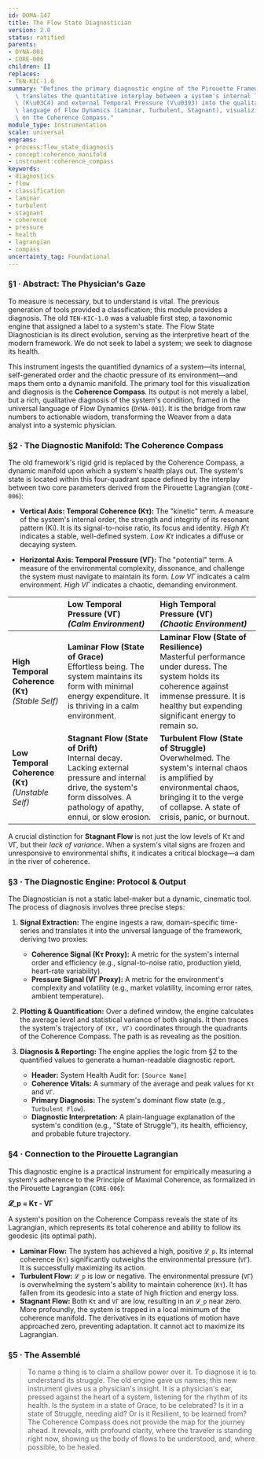 ```yaml
---
id: DOMA-147
title: The Flow State Diagnostician
version: 2.0
status: ratified
parents:
- DYNA-001
- CORE-006
children: []
replaces:
- TEN-KIC-1.0
summary: "Defines the primary diagnostic engine of the Pirouette Framework. This module\
  \ translates the quantitative interplay between a system's internal Temporal Coherence\
  \ (K\u03C4) and external Temporal Pressure (V\u0393) into the qualitative, diagnostic\
  \ language of Flow Dynamics (Laminar, Turbulent, Stagnant), visualizing the result\
  \ on the Coherence Compass."
module_type: Instrumentation
scale: universal
engrams:
- process:flow_state_diagnosis
- concept:coherence_manifold
- instrument:coherence_compass
keywords:
- diagnostics
- flow
- classification
- laminar
- turbulent
- stagnant
- coherence
- pressure
- health
- lagrangian
- compass
uncertainty_tag: Foundational
---
```

### §1 · Abstract: The Physician's Gaze

To measure is necessary, but to understand is vital. The previous generation of tools provided a classification; this module provides a diagnosis. The old `TEN-KIC-1.0` was a valuable first step, a taxonomic engine that assigned a label to a system's state. The Flow State Diagnostician is its direct evolution, serving as the interpretive heart of the modern framework. We do not seek to label a system; we seek to diagnose its health.

This instrument ingests the quantified dynamics of a system—its internal, self-generated order and the chaotic pressure of its environment—and maps them onto a dynamic manifold. The primary tool for this visualization and diagnosis is the **Coherence Compass**. Its output is not merely a label, but a rich, qualitative diagnosis of the system's condition, framed in the universal language of Flow Dynamics (`DYNA-001`). It is the bridge from raw numbers to actionable wisdom, transforming the Weaver from a data analyst into a systemic physician.

### §2 · The Diagnostic Manifold: The Coherence Compass

The old framework's rigid grid is replaced by the Coherence Compass, a dynamic manifold upon which a system's health plays out. The system's state is located within this four-quadrant space defined by the interplay between two core parameters derived from the Pirouette Lagrangian (`CORE-006`):

*   **Vertical Axis: Temporal Coherence (Kτ):** The "kinetic" term. A measure of the system's internal order, the strength and integrity of its resonant pattern (Ki). It is its signal-to-noise ratio, its focus and identity. *High Kτ* indicates a stable, well-defined system. *Low Kτ* indicates a diffuse or decaying system.

*   **Horizontal Axis: Temporal Pressure (VΓ):** The "potential" term. A measure of the environmental complexity, dissonance, and challenge the system must navigate to maintain its form. *Low VΓ* indicates a calm environment. *High VΓ* indicates a chaotic, demanding environment.

| | **Low Temporal Pressure (VΓ)** <br> *(Calm Environment)* | **High Temporal Pressure (VΓ)** <br> *(Chaotic Environment)* |
| :--- | :--- | :--- |
| **High Temporal Coherence (Kτ)** <br> *(Stable Self)* | **Laminar Flow (State of Grace)** <br> Effortless being. The system maintains its form with minimal energy expenditure. It is thriving in a calm environment. | **Laminar Flow (State of Resilience)** <br> Masterful performance under duress. The system holds its coherence against immense pressure. It is healthy but expending significant energy to remain so. |
| **Low Temporal Coherence (Kτ)** <br> *(Unstable Self)* | **Stagnant Flow (State of Drift)** <br> Internal decay. Lacking external pressure and internal drive, the system's form dissolves. A pathology of apathy, ennui, or slow erosion. | **Turbulent Flow (State of Struggle)** <br> Overwhelmed. The system's internal chaos is amplified by environmental chaos, bringing it to the verge of collapse. A state of crisis, panic, or burnout. |

A crucial distinction for **Stagnant Flow** is not just the low levels of Kτ and VΓ, but their *lack of variance*. When a system's vital signs are frozen and unresponsive to environmental shifts, it indicates a critical blockage—a dam in the river of coherence.

### §3 · The Diagnostic Engine: Protocol & Output

The Diagnostician is not a static label-maker but a dynamic, cinematic tool. The process of diagnosis involves three precise steps:

1.  **Signal Extraction:** The engine ingests a raw, domain-specific time-series and translates it into the universal language of the framework, deriving two proxies:
    *   **Coherence Signal (Kτ Proxy):** A metric for the system's internal order and efficiency (e.g., signal-to-noise ratio, production yield, heart-rate variability).
    *   **Pressure Signal (VΓ Proxy):** A metric for the environment's complexity and volatility (e.g., market volatility, incoming error rates, ambient temperature).

2.  **Plotting & Quantification:** Over a defined window, the engine calculates the average level and statistical variance of both signals. It then traces the system's trajectory of `(Kτ, VΓ)` coordinates through the quadrants of the Coherence Compass. The path is as revealing as the position.

3.  **Diagnosis & Reporting:** The engine applies the logic from §2 to the quantified values to generate a human-readable diagnostic report.
    *   **Header:** System Health Audit for: `[Source Name]`
    *   **Coherence Vitals:** A summary of the average and peak values for `Kτ` and `VΓ`.
    *   **Primary Diagnosis:** The system's dominant flow state (e.g., `Turbulent Flow`).
    *   **Diagnostic Interpretation:** A plain-language explanation of the system's condition (e.g., "State of Struggle"), its health, efficiency, and probable future trajectory.

### §4 · Connection to the Pirouette Lagrangian

This diagnostic engine is a practical instrument for empirically measuring a system's adherence to the Principle of Maximal Coherence, as formalized in the Pirouette Lagrangian (`CORE-006`):

**𝓛_p = Kτ - VΓ**

A system's position on the Coherence Compass reveals the state of its Lagrangian, which represents its total coherence and ability to follow its geodesic (its optimal path).

*   **Laminar Flow:** The system has achieved a high, positive `𝓛_p`. Its internal coherence (`Kτ`) significantly outweighs the environmental pressure (`VΓ`). It is successfully maximizing its action.
*   **Turbulent Flow:** `𝓛_p` is low or negative. The environmental pressure (`VΓ`) is overwhelming the system's ability to maintain coherence (`Kτ`). It has fallen from its geodesic into a state of high friction and energy loss.
*   **Stagnant Flow:** Both `Kτ` and `VΓ` are low, resulting in an `𝓛_p` near zero. More profoundly, the system is trapped in a local minimum of the coherence manifold. The derivatives in its equations of motion have approached zero, preventing adaptation. It cannot act to maximize its Lagrangian.

### §5 · The Assemblé

> To name a thing is to claim a shallow power over it. To diagnose it is to understand its struggle. The old engine gave us names; this new instrument gives us a physician's insight. It is a physician's ear, pressed against the heart of a system, listening for the rhythm of its health. Is the system in a state of Grace, to be celebrated? Is it in a state of Struggle, needing aid? Or is it Resilient, to be learned from? The Coherence Compass does not provide the map for the journey ahead. It reveals, with profound clarity, where the traveler is standing right now, showing us the body of flows to be understood, and, where possible, to be healed.